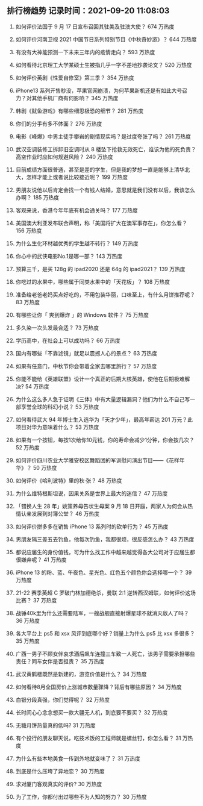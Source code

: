 
## 排行榜趋势 记录时间：2021-09-20 11:08:03
  
  1. 如何评价法国于 9 月 17 日宣布召回其驻美及驻澳大使？ 674 万热度
    
  2. 如何评价河南卫视 2021 中国节日系列特别节目《中秋奇妙游》？ 644 万热度
    
  3. 有没有大神能预测一下未来三年内的疫情走向？ 593 万热度
    
  4. 如何看待北京理工大学某硕士生被指几乎一字不差地抄袭论文？ 520 万热度
    
  5. 如何评价英剧《性爱自修室》第三季？ 354 万热度
    
  6. iPhone13 系列开售秒没，苹果官网崩溃，为何苹果新机还是有如此大号召力？对其他手机厂商有何影响？ 345 万热度
    
  7. 韩剧《鱿鱼游戏》有哪些细思极恐的细节？ 281 万热度
    
  8. 你们的分手有多不体面？ 276 万热度
    
  9. 电影《峰爆》中男主徒手攀岩的剧情现实吗？是过度夸张了吗？ 261 万热度
    
  10. 武汉空调装修工拆卸旧空调时从 8 楼坠下抢救无效死亡，谁该为他的死负责？高空作业时应如何规避风险？ 240 万热度
    
  11. 目前成绩方面很普通，甚至是差的学生，但是我的梦想一直是能够上清华北大，怎样才能上或者说比较接近呢？ 199 万热度
    
  12. 男朋友说他以后肯定会找一个有钱人结婚，意思就是我们没有以后，我该怎么办啊？ 185 万热度
    
  13. 客观来说，香港今年年底有机会通关吗？ 177 万热度
    
  14. 美国澳大利亚发布联合声明，称「美国将扩大在澳军事存在」，你怎么看？ 156 万热度
    
  15. 为什么生化环材越优秀的学生越不转行？ 149 万热度
    
  16. 你心中的武侠电影No.1是哪一部？ 143 万热度
    
  17. 预算三千，是买 128g 的 ipad2020 还是 64g 的 ipad2021？ 139 万热度
    
  18. 你吃过的水果中，哪些属于同类水果中的「天花板」？ 108 万热度
    
  19. 准备给老爸老妈买点好吃的，不用包装华丽，口味至上，有什么月饼推荐呢？ 83 万热度
    
  20. 有哪些让你「 爽到爆炸 」的 Windows 软件？ 75 万热度
    
  21. 多久染一次头发最合适？ 73 万热度
    
  22. 学历高中，在社会上可以成功吗？ 66 万热度
    
  23. 国内有哪些「不靠滤镜」就足以震撼人心的景点？ 63 万热度
    
  24. 如果有任意门，中秋节你会带着全家去哪里旅行？ 57 万热度
    
  25. 你能不能给《英雄联盟》设计一个真正的后期大核英雄，使他在后期极难解决? 54 万热度
    
  26. 为什么这么多人急于证明《三体》中有大量逻辑漏洞？他们为什么不自己写一部享誉全球的科幻小说？ 53 万热度
    
  27. 如何看待武大 94 年博士生入选华为「天才少年」，最高年薪达 201 万元？此项目对华为意味着什么？ 53 万热度
    
  28. 如果有一个按钮，每按1次给你10元钱，你的寿命会减少1分钟，你会按几次？ 52 万热度
    
  29. 如何评价四川农业大学雅安校区舞蹈团的军训慰问演出节目——《花样年华》？ 50 万热度
    
  30. 如何评价《哈利波特》里的秋·张？ 48 万热度
    
  31. 为什么维特根斯坦说，因果关系是世界上最大的迷信？ 47 万热度
    
  32. 「错换人生 28 年」姚策养母告状生母案 9 月 18 日开庭，两家人为何会从热情认亲发展到对簿公堂？ 46 万热度
    
  33. 如何评价拼多多在销售 iPhone 13 系列时的砍单行为？ 45 万热度
    
  34. 男朋友隔三差五去钓鱼，他每次钓鱼，我都很烦，很反感怎么办？ 43 万热度
    
  35. 都说应届生的身份值钱，可为什么找工作中越来越觉得各大公司对于应届生都很嫌弃呢？ 41 万热度
    
  36. iPhone 13 的粉、蓝、午夜色、星光色、红色五个颜色你会选择哪一个？ 39 万热度
    
  37. 21-22 赛季英超 C 罗破门林加德绝杀，曼联 2:1 逆转西汉姆联，如何评价这场比赛？ 37 万热度
    
  38. 战锤40k里为什么还需要陆军，一艘战舰直接射爆星球不就消灭敌人了吗？ 36 万热度
    
  39. 各大平台上 ps5 和 xsx 风评到底哪个好？销量上为什么 ps5 比 xsx 多很多？ 35 万热度
    
  40. 广西一男子不顾女伴哀求酒后飙车连撞三车致一人死亡，该男子需要承担哪些责任？同车女伴是否担责？ 35 万热度
    
  41. 武汉黄鹤楼既然是新建的，游览价值是什么？ 34 万热度
    
  42. 如何看待8月全国房价上涨城市数量骤降？背后有哪些原因？ 34 万热度
    
  43. 白银分段真强，你们觉得呢？ 32 万热度
    
  44. 长时间心心念念想买一款大疆无人机，到底要不要买？ 32 万热度
    
  45. 无糖月饼热量真的低吗? 31 万热度
    
  46. 有个投行的朋友聊天说，吃技术饭的工程师就是螺丝钉，你怎么看？ 31 万热度
    
  47. 为什么有些本地美食一传到外地就变味了？ 31 万热度
    
  48. 到底是什么压垮了异地恋？ 30 万热度
    
  49. 求对厦门客观真实的评价? 30 万热度
    
  50. 为了工作，你都付出过哪些不为人知的努力？ 30 万热度
    